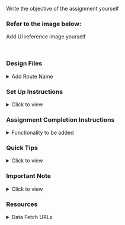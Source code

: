 Write the objective of the assignment yourself

### Refer to the image below:

Add UI reference image yourself

<div style="text-align: center;">
     <!-- <img src="remove this text and add the image URL" alt="ui"> -->
</div>
<br/>

### Design Files

<details>
<summary>Add Route Name</summary>
<br/>
---> Login Route
     <br />
---> Home Route
     <br />
---> AddResource Route

<!-- - [Extra Small (Size < 576px) and Small (Size >= 576px)](remove this text and add the image URL here)
- [Medium (Size >= 768px), Large (Size >= 992px) and Extra Large (Size >= 1200px)](remove this text and add the image URL here) -->

</details>

### Set Up Instructions

<details>
<summary>Click to view</summary>

- Download dependencies by running `npm install`
- Start up the app using `npm start`

</details>

### Assignment Completion Instructions

<details>
<summary>Functionality to be added</summary>
<br/>

The following functionalities have implemented in the application:

- Login Route: 
     <br />
     -> After providing valid username, mobileNumber and by clicking the login button. It will navigate to the home route.
     <br />
     -> Mobile number should she start with either 9 or 8 or 7 or 6 and it must have the 10 digits only.
     <br />
     -> It will show an error message if we provide invalid username or mobileNumber.
- Home Route: 
     <br />
     -> In this route, I have displayed all the resources in the page, we can filter the resources by clicking the respecting tabs and also filter the resources by            searching with the resource name.
     <br />
     ->In the Header, by clicking the add button it will navigate to the AddResource Route.
- AddResource Route: 
     <br />
     -> In this route, we can add new resource to this portal by providing all the valid details.
     <br />
     -> For link section, the link must be ends with (".com" or ".co.in" or ".org" or ".net" or ".in"). If we provide other than this it won't add to the resourceList        and it shows an error with with message like "Error: Please will the required fields in the form".
     <br />
     -> For the description section, the length of the characters must be greater than or equal to 25 otherwise it shows an error.
     <br />
     -> After providing the valid details in the respective fields and click the creaate button, it will show the success message like "Added Successfully" with the           help of toast.
</details>


### Quick Tips

<details>
<summary>Click to view</summary>
<br>

- Third-party packages, I have used in this assignment.
     <br />
     -> react-router-dom
     <br />
     -> react-icons
     <br />
     -> js-cookie
     <br />
     -> react-toastify
     <br />
     -> react-loader-spinner
     <br />
     -> uuid
</details>

### Important Note

<details>
<summary>Click to view</summary>
<br/>

-->> Credentials 
     username should be any name.
     mobileNumber must to number and exact 10 digits.

</details>

### Resources

<details>
<summary>Data Fetch URLs</summary>
<br/>

->  https://media-content.ccbp.in/website/react-assignment/resources.json
      <br />
->  https://media-content.ccbp.in/website/react-assignment/add_resource.json

</details>


